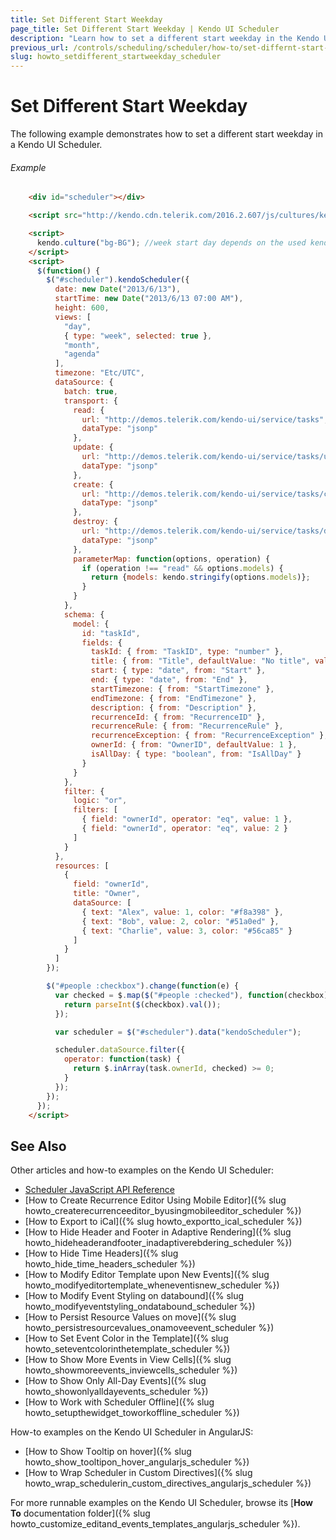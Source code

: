 ```yaml
---
title: Set Different Start Weekday
page_title: Set Different Start Weekday | Kendo UI Scheduler
description: "Learn how to set a different start weekday in the Kendo UI Scheduler widget."
previous_url: /controls/scheduling/scheduler/how-to/set-differnt-start-week-day
slug: howto_setdifferent_startweekday_scheduler
---
```


# Set Different Start Weekday

The following example demonstrates how to set a different start weekday in a Kendo UI Scheduler.

###### Example

```html
    <div id="scheduler"></div>

    <script src="http://kendo.cdn.telerik.com/2016.2.607/js/cultures/kendo.culture.bg-BG.min.js"></script>

    <script>
      kendo.culture("bg-BG"); //week start day depends on the used kendo culture
    </script>
    <script>
      $(function() {
        $("#scheduler").kendoScheduler({
          date: new Date("2013/6/13"),
          startTime: new Date("2013/6/13 07:00 AM"),
          height: 600,
          views: [
            "day",
            { type: "week", selected: true },
            "month",
            "agenda"
          ],
          timezone: "Etc/UTC",
          dataSource: {
            batch: true,
            transport: {
              read: {
                url: "http://demos.telerik.com/kendo-ui/service/tasks",
                dataType: "jsonp"
              },
              update: {
                url: "http://demos.telerik.com/kendo-ui/service/tasks/update",
                dataType: "jsonp"
              },
              create: {
                url: "http://demos.telerik.com/kendo-ui/service/tasks/create",
                dataType: "jsonp"
              },
              destroy: {
                url: "http://demos.telerik.com/kendo-ui/service/tasks/destroy",
                dataType: "jsonp"
              },
              parameterMap: function(options, operation) {
                if (operation !== "read" && options.models) {
                  return {models: kendo.stringify(options.models)};
                }
              }
            },
            schema: {
              model: {
                id: "taskId",
                fields: {
                  taskId: { from: "TaskID", type: "number" },
                  title: { from: "Title", defaultValue: "No title", validation: { required: true } },
                  start: { type: "date", from: "Start" },
                  end: { type: "date", from: "End" },
                  startTimezone: { from: "StartTimezone" },
                  endTimezone: { from: "EndTimezone" },
                  description: { from: "Description" },
                  recurrenceId: { from: "RecurrenceID" },
                  recurrenceRule: { from: "RecurrenceRule" },
                  recurrenceException: { from: "RecurrenceException" },
                  ownerId: { from: "OwnerID", defaultValue: 1 },
                  isAllDay: { type: "boolean", from: "IsAllDay" }
                }
              }
            },
            filter: {
              logic: "or",
              filters: [
                { field: "ownerId", operator: "eq", value: 1 },
                { field: "ownerId", operator: "eq", value: 2 }
              ]
            }
          },
          resources: [
            {
              field: "ownerId",
              title: "Owner",
              dataSource: [
                { text: "Alex", value: 1, color: "#f8a398" },
                { text: "Bob", value: 2, color: "#51a0ed" },
                { text: "Charlie", value: 3, color: "#56ca85" }
              ]
            }
          ]
        });

        $("#people :checkbox").change(function(e) {
          var checked = $.map($("#people :checked"), function(checkbox) {
            return parseInt($(checkbox).val());
          });

          var scheduler = $("#scheduler").data("kendoScheduler");

          scheduler.dataSource.filter({
            operator: function(task) {
              return $.inArray(task.ownerId, checked) >= 0;
            }
          });
        });
      });
    </script>
```

## See Also

Other articles and how-to examples on the Kendo UI Scheduler:

* [Scheduler JavaScript API Reference](/api/javascript/ui/scheduler)
* [How to Create Recurrence Editor Using Mobile Editor]({% slug howto_createrecurrenceeditor_byusingmobileeditor_scheduler %})
* [How to Export to iCal]({% slug howto_exportto_ical_scheduler %})
* [How to Hide Header and Footer in Adaptive Rendering]({% slug howto_hideheaderandfooter_inadaptiverebdering_scheduler %})
* [How to Hide Time Headers]({% slug howto_hide_time_headers_scheduler %})
* [How to Modify Editor Template upon New Events]({% slug howto_modifyeditortemplate_wheneventisnew_scheduler %})
* [How to Modify Event Styling on databound]({% slug howto_modifyeventstyling_ondatabound_scheduler %})
* [How to Persist Resource Values on move]({% slug howto_persistresourcevalues_onamoveevent_scheduler %})
* [How to Set Event Color in the Template]({% slug howto_seteventcolorinthetemplate_scheduler %})
* [How to Show More Events in View Cells]({% slug howto_showmoreevents_inviewcells_scheduler %})
* [How to Show Only All-Day Events]({% slug howto_showonlyalldayevents_scheduler %})
* [How to Work with Scheduler Offline]({% slug howto_setupthewidget_toworkoffline_scheduler %})

How-to examples on the Kendo UI Scheduler in AngularJS:

* [How to Show Тooltip on hover]({% slug howto_show_tooltipon_hover_angularjs_scheduler %})
* [How to Wrap Scheduler in Custom Directives]({% slug howto_wrap_schedulerin_custom_directives_angularjs_scheduler %})

For more runnable examples on the Kendo UI Scheduler, browse its [**How To** documentation folder]({% slug howto_customize_editand_events_templates_angularjs_scheduler %}).
